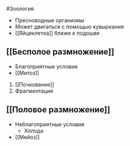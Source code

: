 #Зоология 
- Пресноводные организмы
- Может двигаться с помощью кувыркания
- [[Яйцеклетка]] ближе к подошве 
## [[Бесполое размножение]]
- Благоприятные условия
- [[Митоз]]
1. [[Почкование]]
2. Фрагментация
## [[Половое размножение]]
- Неблагоприятные условия 
	- Холода 
- [[Мейоз]]